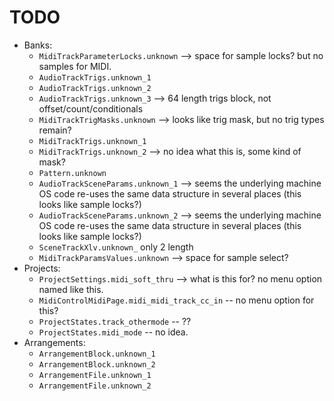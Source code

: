 # TODO
- Banks:
  - `MidiTrackParameterLocks.unknown` --> space for sample locks? but no samples for MIDI.
  - `AudioTrackTrigs.unknown_1`
  - `AudioTrackTrigs.unknown_2`
  - `AudioTrackTrigs.unknown_3` --> 64 length trigs block, not offset/count/conditionals
  - `MidiTrackTrigMasks.unknown` --> looks like trig mask, but no trig types remain?
  - `MidiTrackTrigs.unknown_1`
  - `MidiTrackTrigs.unknown_2` --> no idea what this is, some kind of mask?
  - `Pattern.unknown`
  - `AudioTrackSceneParams.unknown_1` --> seems the underlying machine OS code re-uses the same data structure in several places (this looks like sample locks?)
  - `AudioTrackSceneParams.unknown_2` --> seems the underlying machine OS code re-uses the same data structure in several places (this looks like sample locks?)
  - `SceneTrackXlv.unknown_` only 2 length
  - `MidiTrackParamsValues.unknown` --> space for sample select?
- Projects:
  - `ProjectSettings.midi_soft_thru` --> what is this for? no menu option named like this.
  - `MidiControlMidiPage.midi_midi_track_cc_in` -- no menu option for this?
  - `ProjectStates.track_othermode` -- ??
  - `ProjectStates.midi_mode` -- no idea.
- Arrangements:
  - `ArrangementBlock.unknown_1`
  - `ArrangementBlock.unknown_2`
  - `ArrangementFile.unknown_1`
  - `ArrangementFile.unknown_2`
